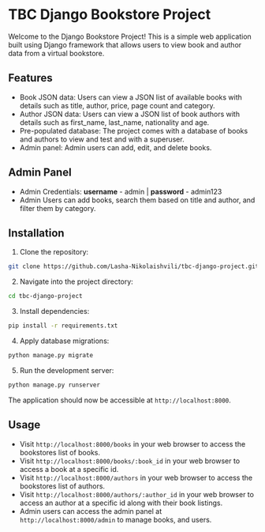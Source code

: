 # TBC Django Bookstore Project

Welcome to the Django Bookstore Project! This is a simple web application built using Django framework that allows users to view book and author data from a virtual bookstore.

## Features

- Book JSON data: Users can view a JSON list of available books with details such as title, author, price, page count and category.
- Author JSON data: Users can view a JSON list of book authors with details such as first_name, last_name, nationality and age.
- Pre-populated database: The project comes with a database of books and authors to view and test and with a superuser. 
- Admin panel: Admin users can add, edit, and delete books.

## Admin Panel
- Admin Credentials: **username** - admin | **password** - admin123
- Admin Users can add books, search them based on title and author, and filter them by category.

## Installation

1. Clone the repository:

```bash
git clone https://github.com/Lasha-Nikolaishvili/tbc-django-project.git
```

2. Navigate into the project directory:

```bash
cd tbc-django-project
```

3. Install dependencies:

```bash
pip install -r requirements.txt
```

4. Apply database migrations:

```bash
python manage.py migrate
```

5. Run the development server:

```bash
python manage.py runserver
```

The application should now be accessible at `http://localhost:8000`.

## Usage

- Visit `http://localhost:8000/books` in your web browser to access the bookstores list of books.
- Visit `http://localhost:8000/books/:book_id` in your web browser to access a book at a specific id.
- Visit `http://localhost:8000/authors` in your web browser to access the bookstores list of authors.
- Visit `http://localhost:8000/authors/:author_id` in your web browser to access an author at a specific id along with their book listings.
- Admin users can access the admin panel at `http://localhost:8000/admin` to manage books, and users.